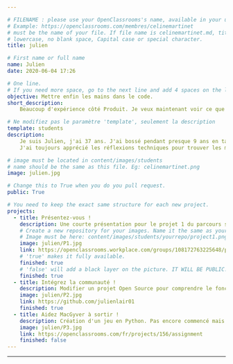 ```yaml
---

# FILENAME : please use your OpenClassrooms's name, available in your url.
# Example: https://openclassrooms.com/membres/celinemartinet
# must be the name of your file. If file name is celinemartinet.md, title is celinemartinet.
# lowercase, no blank space, Capital case or special character.
title: julien

# First name or full name
name: Julien
date: 2020-06-04 17:26

# One line.
# If you need more space, go to the next line and add 4 spaces on the left, as in 'description'.
objective: Mettre enfin les mains dans le code.
short_description:
    Beaucoup d'expérience côté Produit. Je veux maintenant voir ce que ça donne d'être de leur côté !

# Ne modifiez pas le paramètre 'template', seulement la description
template: students
description:
    Je suis Julien, j'ai 37 ans. J'ai bossé pendant presque 9 ans en tant que Product Manager, au contact de développeurs.
    J'ai toujours apprécié les réflexions techniques pour trouver les meilleures solutions aux problèmes soulevés par nos utilisateurs. J'espère trouver l'autonomie nécessaire pour mener à bien mes propres projets.

# image must be located in content/images/students
# name should be the same as this file. Eg: celinemartinet.png
image: julien.jpg

# Change this to True when you do you pull request.
public: True

# You need to keep the exact same structure for each new project.
projects:
  - title: Présentez-vous !
    description: Une courte présentation pour le projet 1 du parcours sur le Workplace OC.
    # Create a new repository for your images. Name it the same as your nickname and profile picture.
    # Image must be here: content/images/students/yourrepo/project1.png
    image: julien/P1.jpg
    link: https://openclassrooms.workplace.com/groups/108172763225648/permalink/557467781629475/
    # 'true' makes it fully available.
    finished: true
    # 'false' will add a black layer on the picture. IT WILL BE PUBLIC!
    finished: true
  - title: Intégrez la communauté !
    description: Modifier un projet Open Source pour comprendre le fonctionnement de Git et de Github.
    image: julien/P2.jpg
    link: https://github.com/julienlair01
    finished: true
  - title: Aidez MacGyver à sortir !
    description: Création d'un jeu en Python. Pas encore commencé mais déjà bientôt fini !
    image: julien/P3.jpg
    link: https://openclassrooms.com/fr/projects/156/assignment
    finished: false
---
```

---